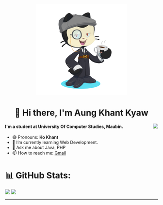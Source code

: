 <div align="center">
  <img src="./github_avatar.png" width="300"/>
<h1>👋 Hi there, I'm Aung Khant Kyaw </h1>
</div>

<a>
  <img src="https://github-readme-stats.vercel.app/api?username=aung-khantkyaw" align="right" />
</a>

#### I'm a student at University Of Computer Studies, Maubin.
- 😄 Pronouns: **Ko Khant**
- 🌱 I’m currently learning Web Development. 
- 💬 Ask me about Java, PHP 
- 📫 How to reach me: [Gmail](aungkhantkyaw.tech@gmail.com)

# 📊 GitHub Stats:
![](https://github-readme-stats.vercel.app/api/top-langs/?username=aung-khantkyaw&card_width=1000&hide=html,css,blade)
![](https://github-readme-streak-stats.herokuapp.com/?user=aung-khantkyaw&card_width=1000)

---
